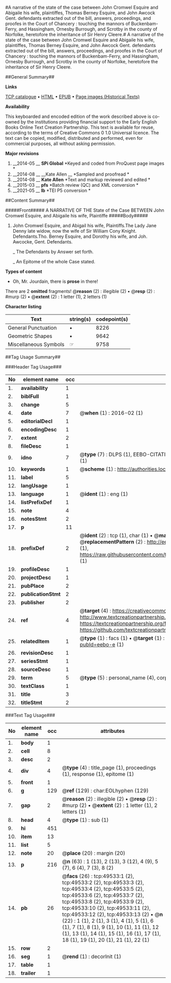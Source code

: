 #A narrative of the state of the case between John Cromwel Esquire and Abigaile his wife, plaintiffes, Thomas Berney Esquire, and John Awcock Gent. defendants extracted out of the bill, answers, proceedings, and proofes in the Court of Chancery : touching the mannors of Buckenbam-Ferry, and Hassingham, Ornesby Burrough, and Scrotby in the county of Norfolke, heretofore the inheritance of Sir Henry Cleere.#
A narrative of the state of the case between John Cromwel Esquire and Abigaile his wife, plaintiffes, Thomas Berney Esquire, and John Awcock Gent. defendants extracted out of the bill, answers, proceedings, and proofes in the Court of Chancery : touching the mannors of Buckenbam-Ferry, and Hassingham, Ornesby Burrough, and Scrotby in the county of Norfolke, heretofore the inheritance of Sir Henry Cleere.

##General Summary##

**Links**

[TCP catalogue](http://www.ota.ox.ac.uk/tcp/)  • 
[HTML](http://tei.it.ox.ac.uk/tcp/Texts-HTML/free/A52/A52654.html)  • 
[EPUB](http://tei.it.ox.ac.uk/tcp/Texts-EPUB/free/A52/A52654.epub) • 
[Page images (Historical Texts)](https://historicaltexts.jisc.ac.uk/eebo-11815317e)

**Availability**

This keyboarded and encoded edition of the work described above is co-owned by the
    institutions providing financial support to the Early English Books Online Text Creation
    Partnership. This text is available for reuse, according to the terms of  Creative Commons 0 1.0 Universal
    licence. The text can be copied, modified, distributed and performed, even for commercial
    purposes, all without asking permission.

**Major revisions**

1. __2014-05 __ __SPi Global__ *Keyed and coded from ProQuest page images *
1. __2014-08 __ __Kate Allen __ *Sampled and proofread *
1. __2014-08 __ __Kate Allen__ *Text and markup reviewed and edited *
1. __2015-03 __ __pfs__ *Batch review (QC) and XML conversion *
1. __2021-05 __ __lb__ *TEI P5 conversion *

##Content Summary##

#####Front#####
A NARRATIVE OF THE State of the Case BETWEEN
John Cromwel Esquire, and Abigaile his wife, Plaintiffe
#####Body#####

1. John Cromwel Esquire, and Abigail his wife, Plaintiffs.The Lady Jane Denny late widow, now the wife of Sir William Cony Knight. Defendants.Tho. Berney Esquire, and Dorothy his wife, and Joh. Awcocke, Gent. Defendants.

    _ The Defendants by Answer set forth.

    _ An Epitome of the whole Case stated.

**Types of content**

  * Oh, Mr. Jourdain, there is **prose** in there!

There are 2 **omitted** fragments! 
 @__reason__ (2) : illegible (2)  •  @__resp__ (2) : #murp (2)  •  @__extent__ (2) : 1 letter (1), 2 letters (1)

**Character listing**


|Text|string(s)|codepoint(s)|
|---|---|---|
|General Punctuation|•|8226|
|Geometric Shapes|▪|9642|
|Miscellaneous Symbols|☞|9758|

##Tag Usage Summary##

###Header Tag Usage###

|No|element name|occ|attributes|
|---|---|---|---|
|1.|__availability__|1||
|2.|__biblFull__|1||
|3.|__change__|5||
|4.|__date__|7| @__when__ (1) : 2016-02 (1)|
|5.|__editorialDecl__|1||
|6.|__encodingDesc__|1||
|7.|__extent__|2||
|8.|__fileDesc__|1||
|9.|__idno__|7| @__type__ (7) : DLPS (1), EEBO-CITATION (1), VID (1), EEBO-PROQUEST (1), STC (2), OCLC (1)|
|10.|__keywords__|1| @__scheme__ (1) : http://authorities.loc.gov/ (1)|
|11.|__label__|5||
|12.|__langUsage__|1||
|13.|__language__|1| @__ident__ (1) : eng (1)|
|14.|__listPrefixDef__|1||
|15.|__note__|4||
|16.|__notesStmt__|2||
|17.|__p__|11||
|18.|__prefixDef__|2| @__ident__ (2) : tcp (1), char (1)  •  @__matchPattern__ (2) : ([0-9\-]+):([0-9IVX]+) (1), (.+) (1)  •  @__replacementPattern__ (2) : http://eebo.chadwyck.com/downloadtiff?vid=$1&page=$2 (1), https://raw.githubusercontent.com/textcreationpartnership/Texts/master/tcpchars.xml#$1 (1)|
|19.|__profileDesc__|1||
|20.|__projectDesc__|1||
|21.|__pubPlace__|2||
|22.|__publicationStmt__|2||
|23.|__publisher__|2||
|24.|__ref__|4| @__target__ (4) : https://creativecommons.org/publicdomain/zero/1.0/ (1), http://www.textcreationpartnership.org/docs/. (1), https://textcreationpartnership.org/faq/#faq05 (1), https://github.com/textcreationpartnership (1)|
|25.|__relatedItem__|1| @__type__ (1) : facs (1)  •  @__target__ (1) : https://data.historicaltexts.jisc.ac.uk/view?pubId=eebo-e (1)|
|26.|__revisionDesc__|1||
|27.|__seriesStmt__|1||
|28.|__sourceDesc__|1||
|29.|__term__|5| @__type__ (5) : personal_name (4), corporate_name (1)|
|30.|__textClass__|1||
|31.|__title__|3||
|32.|__titleStmt__|2||


###Text Tag Usage###

|No|element name|occ|attributes|
|---|---|---|---|
|1.|__body__|1||
|2.|__cell__|8||
|3.|__desc__|2||
|4.|__div__|4| @__type__ (4) : title_page (1), proceedings (1), response (1), epitome (1)|
|5.|__front__|1||
|6.|__g__|129| @__ref__ (129) : char:EOLhyphen (129)|
|7.|__gap__|2| @__reason__ (2) : illegible (2)  •  @__resp__ (2) : #murp (2)  •  @__extent__ (2) : 1 letter (1), 2 letters (1)|
|8.|__head__|4| @__type__ (1) : sub (1)|
|9.|__hi__|451||
|10.|__item__|13||
|11.|__list__|5||
|12.|__note__|20| @__place__ (20) : margin (20)|
|13.|__p__|216| @__n__ (63) : 1 (13), 2 (13), 3 (12), 4 (9), 5 (7), 6 (4), 7 (3), 8 (2)|
|14.|__pb__|26| @__facs__ (26) : tcp:49533:1 (2), tcp:49533:2 (2), tcp:49533:3 (2), tcp:49533:4 (2), tcp:49533:5 (2), tcp:49533:6 (2), tcp:49533:7 (2), tcp:49533:8 (2), tcp:49533:9 (2), tcp:49533:10 (2), tcp:49533:11 (2), tcp:49533:12 (2), tcp:49533:13 (2)  •  @__n__ (22) : 1 (1), 2 (1), 3 (1), 4 (1), 5 (1), 6 (1), 7 (1), 8 (1), 9 (1), 10 (1), 11 (1), 12 (1), 13 (1), 14 (1), 15 (1), 16 (1), 17 (1), 18 (1), 19 (1), 20 (1), 21 (1), 22 (1)|
|15.|__row__|2||
|16.|__seg__|1| @__rend__ (1) : decorInit (1)|
|17.|__table__|1||
|18.|__trailer__|1||
